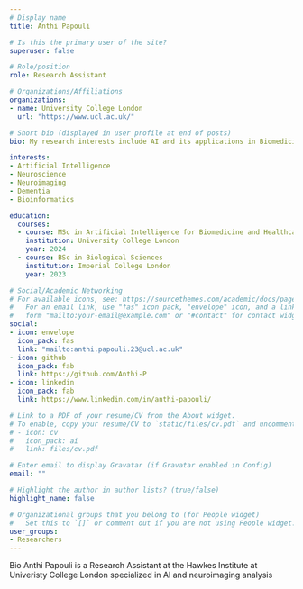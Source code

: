 ```yaml
---
# Display name
title: Anthi Papouli

# Is this the primary user of the site?
superuser: false

# Role/position
role: Research Assistant

# Organizations/Affiliations
organizations:
- name: University College London
  url: "https://www.ucl.ac.uk/"

# Short bio (displayed in user profile at end of posts)
bio: My research interests include AI and its applications in Biomedicine and Neuroscience

interests:
- Artificial Intelligence 
- Neuroscience
- Neuroimaging
- Dementia
- Bioinformatics

education:
  courses:
  - course: MSc in Artificial Intelligence for Biomedicine and Healthcare
    institution: University College London
    year: 2024
  - course: BSc in Biological Sciences
    institution: Imperial College London
    year: 2023

# Social/Academic Networking
# For available icons, see: https://sourcethemes.com/academic/docs/page-builder/#icons
#   For an email link, use "fas" icon pack, "envelope" icon, and a link in the
#   form "mailto:your-email@example.com" or "#contact" for contact widget.
social:
- icon: envelope
  icon_pack: fas
  link: "mailto:anthi.papouli.23@ucl.ac.uk"
- icon: github
  icon_pack: fab
  link: https://github.com/Anthi-P
- icon: linkedin
  icon_pack: fab
  link: https://www.linkedin.com/in/anthi-papouli/

# Link to a PDF of your resume/CV from the About widget.
# To enable, copy your resume/CV to `static/files/cv.pdf` and uncomment the lines below.
# - icon: cv
#   icon_pack: ai
#   link: files/cv.pdf

# Enter email to display Gravatar (if Gravatar enabled in Config)
email: ""

# Highlight the author in author lists? (true/false)
highlight_name: false

# Organizational groups that you belong to (for People widget)
#   Set this to `[]` or comment out if you are not using People widget.
user_groups:
- Researchers
---
```

Bio
Anthi Papouli is a Research Assistant at the Hawkes Institute at Univeristy College London specialized in AI and neuroimaging analysis

